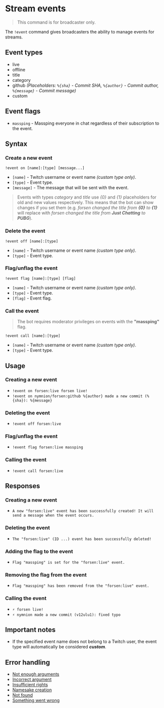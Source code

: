 # Stream events

> This command is for broadcaster only.


The `!event` command gives broadcasters the ability to manage events for streams.

## Event types

+ live
+ offline
+ title
+ category
+ github *(Placeholders: `%{sha}` - Commit SHA, `%{author}` - Commit author, `%{message}` - Commit message)*
+ custom

## Event flags

+ `massping` - Massping everyone in chat regardless of their subscription to the event.

## Syntax

### Create a new event

`!event on [name]:[type] [message...]`

+ `[name]` - Twitch username or event name *(custom type only)*.
+ `[type]` - Event type.
+ `[message]` - The message that will be sent with the event.

> Events with types *category* and *title* use *{0}* and *{1}* placeholders
> for old and new values respectively.
> This means that the bot can show changes if you set them
> (e.g. *forsen changed the title from **{0}** to **{1}*** will replace
> with *forsen changed the title from **Just Chatting** to **PUBG***).

### Delete the event

`!event off [name]:[type]`

+ `[name]` - Twitch username or event name *(custom type only)*.
+ `[type]` - Event type.

### Flag/unflag the event

`!event flag [name]:[type] [flag]`

+ `[name]` - Twitch username or event name *(custom type only)*.
+ `[type]` - Event type.
+ `[flag]` - Event flag.

### Call the event

> The bot requires moderator privileges on events with the **"massping"** flag.


`!event call [name]:[type]`

+ `[name]` - Twitch username or event name *(custom type only)*.
+ `[type]` - Event type.

## Usage

### Creating a new event

+ `!event on forsen:live forsen live!`
+ `!event on nymnion/forsen:github %{author} made a new commit (%{sha}): %{message}`

### Deleting the event

+ `!event off forsen:live`

### Flag/unflag the event

+ `!event flag forsen:live massping`

### Calling the event

+ `!event call forsen:live`

## Responses

### Creating a new event

+ `A new "forsen:live" event has been successfully created! It will send a message when the event occurs.`

### Deleting the event

+ `The "forsen:live" (ID ...) event has been successfully deleted!`

### Adding the flag to the event

+ `Flag "massping" is set for the "forsen:live" event.`

### Removing the flag from the event

+ `Flag "massping" has been removed from the "forsen:live" event.`

### Calling the event

+ `⚡ forsen live!`
+ `⚡ nymnion made a new commit (v12ulu1): fixed typo`

## Important notes

+ If the specified event name does not belong to a Twitch user,
  the event type will automatically be considered ***custom***.

## Error handling

+ [Not enough arguments](/wiki/errors)
+ [Incorrect argument](/wiki/errors)
+ [Insufficient rights](/wiki/errors)
+ [Namesake creation](/wiki/errors)
+ [Not found](/wiki/errors)
+ [Something went wrong](/wiki/errors)
